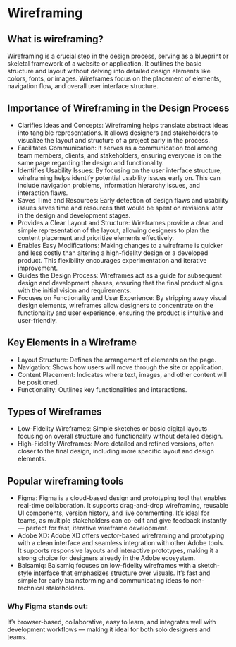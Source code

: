 # Wireframing
## What is wireframing?
Wireframing is a crucial step in the design process, serving as a blueprint or skeletal framework of a website or application. It outlines the basic structure and layout without delving into detailed design elements like colors, fonts, or images. Wireframes focus on the placement of elements, navigation flow, and overall user interface structure.

## Importance of Wireframing in the Design Process
 * Clarifies Ideas and Concepts:
    Wireframing helps translate abstract ideas into tangible representations. It allows designers and stakeholders to visualize the layout and structure of a project early in the process.
  * Facilitates Communication:
   It serves as a communication tool among team members, clients, and stakeholders, ensuring everyone is on the same page regarding the design and functionality.
  * Identifies Usability Issues:
    By focusing on the user interface structure, wireframing helps identify potential usability issues early on. This can include navigation problems, information hierarchy issues, and interaction flaws.
  * Saves Time and Resources:
    Early detection of design flaws and usability issues saves time and resources that would be spent on revisions later in the design and development stages.
  * Provides a Clear Layout and Structure:
    Wireframes provide a clear and simple representation of the layout, allowing designers to plan the content placement and prioritize elements effectively.
  * Enables Easy Modifications:
    Making changes to a wireframe is quicker and less costly than altering a high-fidelity design or a developed product. This flexibility encourages experimentation and iterative improvement.
  * Guides the Design Process:
    Wireframes act as a guide for subsequent design and development phases, ensuring that the final product aligns with the initial vision and requirements.
  * Focuses on Functionality and User Experience:
    By stripping away visual design elements, wireframes allow designers to concentrate on the functionality and user experience, ensuring the product is intuitive and user-friendly.

## Key Elements in a Wireframe
 * Layout Structure: Defines the arrangement of elements on the page.
 * Navigation: Shows how users will move through the site or application.
 * Content Placement: Indicates where text, images, and other content will be positioned.
 * Functionality: Outlines key functionalities and interactions.

## Types of Wireframes
 * Low-Fidelity Wireframes: Simple sketches or basic digital layouts focusing on overall structure and functionality without detailed design.
 * High-Fidelity Wireframes: More detailed and refined versions, often closer to the final design, including more specific layout and design elements.

## Popular wireframing tools
 * Figma: 
    Figma is a cloud-based design and prototyping tool that enables real-time collaboration. It supports drag-and-drop wireframing, reusable UI components, version history, and live commenting. It’s ideal for teams, as multiple stakeholders can co-edit and give feedback instantly — perfect for fast, iterative wireframe development.
* Adobe XD: 
  Adobe XD offers vector-based wireframing and prototyping with a clean interface and seamless integration with other Adobe tools. It supports responsive layouts and interactive prototypes, making it a strong choice for designers already in the Adobe ecosystem.
 * Balsamiq: 
    Balsamiq focuses on low-fidelity wireframes with a sketch-style interface that emphasizes structure over visuals. It’s fast and simple for early brainstorming and communicating ideas to non-technical stakeholders.

### Why Figma stands out:
  It’s browser-based, collaborative, easy to learn, and integrates well with development workflows — making it ideal for both solo designers and teams.
